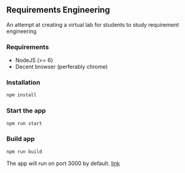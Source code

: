 ## Requirements Engineering

An attempt at creating a virtual lab for students to study requirement engineering

### Requirements

- NodeJS (>= 6)
- Decent browser (perferably chrome)

### Installation

```sh
npm install
```

### Start the app
```sh
npm run start
```

### Build app
```sh
npm run build
```

The app will run on port 3000 by default. [link](http://localhost:3000/)